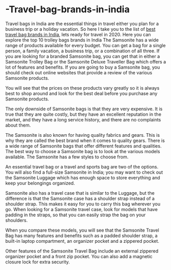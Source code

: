 # -Travel-bag-brands-in-india
Travel bags in India are the essential things in travel either you plan for a business trip or a holiday vacation. So here I take you to the list of <a href="https://mysterioustrip.com/best-travel-bag-brands-india/">best travel bag brands in India</a>, lets ready for travel in 2020. Here you can explore the top 10 trolley bags brands in India
The Samsonite has a wide range of products available for every budget. You can get a bag for a single person, a family vacation, a business trip, or a combination of all three. 
If you are looking for a branded Samsonite bag, you can get that in either a Samsonite Trolley Bag or the Samsonite Deluxe Traveller Bag which offers a lot of features and benefits.
If you are going to buy a Samsonite bag, you should check out online websites that provide a review of the various Samsonite products. 

You will see that the prices on these products vary greatly so it is always best to shop around and look for the best deal before you purchase any Samsonite products.

The only downside of Samsonite bags is that they are very expensive. It is true that they are quite costly, but they have an excellent reputation in the market, and they have a long service history, and there are no complaints about them.

The Samsonite is also known for having quality fabrics and gears. This is why they are called the best brand when it comes to quality gears. There is a wide range of Samsonite bags that offer different features and qualities.
 The best way to choose a Samsonite bag is to look at the various models available. The Samsonite has a few styles to choose from. 

An essential travel bag or a travel and sports bag are two of the options. You will also find a full-size Samsonite in India; you may want to check out the Samsonite Luggage which has enough space to store everything and keep your belongings organized.

Samsonite also has a travel case that is similar to the Luggage, but the difference is that the Samsonite case has a shoulder strap instead of a shoulder strap. 
This makes it easy for you to carry this bag wherever you go. When looking for a Samsonite travel case, look for models that have padding in the straps, so that you can easily strap the bag on your shoulders.

When you compare these models, you will see that the Samsonite Travel Bag has many features and benefits such as a padded shoulder strap, a built-in laptop compartment, an organizer pocket and a zippered pocket.
 
Other features of the Samsonite Travel Bag include an external zippered organizer pocket and a front zip pocket. You can also add a magnetic closure lock for extra security.
